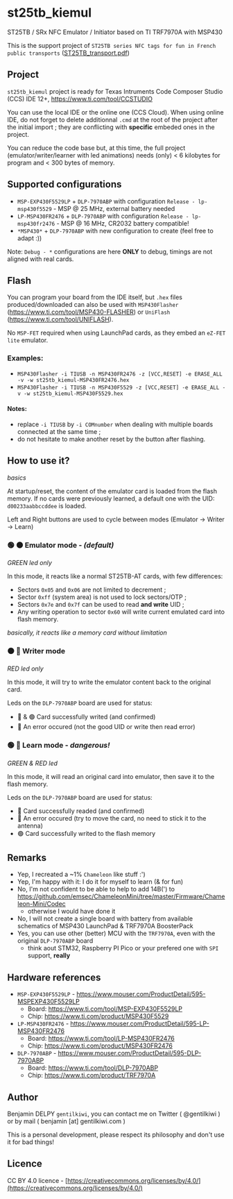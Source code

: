 # st25tb_kiemul

ST25TB / SRx NFC Emulator / Initiator based on TI TRF7970A with MSP430

This is the support project of `ST25TB series NFC tags for fun in French public transports` ([ST25TB_transport.pdf](ST25TB_transport.pdf))


## Project

`st25tb_kiemul` project is ready for Texas Intruments Code Composer Studio (CCS) IDE 12+, https://www.ti.com/tool/CCSTUDIO

You can use the local IDE or the online one (CCS Cloud). When using online IDE, do not forget to delete additionnal `.cmd` at the root of the project after the initial import ; they are conflicting with **specific** embeded ones in the project.

You can reduce the code base but, at this time, the full project (emulator/writer/learner with led animations) needs (only) < 6 kilobytes for program and < 300 bytes of memory.


## Supported configurations

- `MSP-EXP430F5529LP` + `DLP-7970ABP` with configuration `Release - lp-msp430f5529` - MSP @ 25 MHz, external battery needed
- `LP-MSP430FR2476` + `DLP-7970ABP` with configuration `Release - lp-msp430fr2476` - MSP @ 16 MHz, CR2032 battery compatible!
- `*MSP430*` + `DLP-7970ABP` with new configuration to create (feel free to adapt :))

Note: `Debug - *` configurations are here **ONLY** to debug, timings are not aligned with real cards.


## Flash

You can program your board from the IDE itself, but `.hex` files produced/downloaded can also be used with `MSP430Flasher` (https://www.ti.com/tool/MSP430-FLASHER) or `UniFlash` (https://www.ti.com/tool/UNIFLASH).

No `MSP-FET` required when using LaunchPad cards, as they embed an `eZ-FET lite` emulator.

### Examples:

- `MSP430Flasher -i TIUSB -n MSP430FR2476 -z [VCC,RESET] -e ERASE_ALL -v -w st25tb_kiemul-MSP430FR2476.hex`
- `MSP430Flasher -i TIUSB -n MSP430F5529 -z [VCC,RESET] -e ERASE_ALL -v -w st25tb_kiemul-MSP430F5529.hex`

#### Notes:
- replace `-i TIUSB` by `-i COMnumber` when dealing with multiple boards connected at the same time ;
- do not hesitate to make another reset by the button after flashing.


## How to use it?
_basics_

At startup/reset, the content of the emulator card is loaded from the flash memory. If no cards were previously learned, a default one with the UID: `d00233aabbccddee` is loaded.

Left and Right buttons are used to cycle between modes (Emulator -> Writer -> Learn)

### 🟢 ⚫ Emulator mode - _(default)_
_GREEN led only_

In this mode, it reacts like a normal ST25TB-AT cards, with few differences:
- Sectors `0x05` and `0x06` are not limited to decrement ;
- Sector `0xff` (system area) is not used to lock sectors/OTP ;
- Sectors `0x7e` and `0x7f` can be used to read **and write** UID ;
- Any writing operation to sector `0x60` will write current emulated card into flash memory.

_basically, it reacts like a memory card without limitation_

### ⚫ 🔴 Writer mode
_RED led only_

In this mode, it will try to write the emulator content back to the original card.

Leds on the `DLP-7970ABP` board are used for status:
- 🔵 & 🟢 Card successfully writed (and confirmed) 
- 🔴 An error occured (not the good UID or write then read error)


### 🟢 🔴 Learn mode - _dangerous!_
_GREEN & RED led_

In this mode, it will read an original card into emulator, then save it to the flash memory.

Leds on the `DLP-7970ABP` board are used for status:
- 🔵 Card successfully readed (and confirmed) 
- 🔴 An error occured (try to move the card, no need to stick it to the antenna)
- 🟢 Card successfully writed to the flash memory


## Remarks

- Yep, I recreated a ~1% `Chameleon` like stuff :')
- Yep, I'm happy with it: I do it for myself to learn (& for fun)
- No, I'm not confident to be able to help to add 14B(') to https://github.com/emsec/ChameleonMini/tree/master/Firmware/Chameleon-Mini/Codec
  - otherwise I would have done it
- No, I will not create a single board with battery from available schematics of MSP430 LaunchPad & TRF7970A BoosterPack
- Yes, you can use other (better) MCU with the `TRF7970A`, even with the original `DLP-7970ABP` board
  - think aout STM32, Raspberry PI Pico or your prefered one with `SPI` support, **really**


## Hardware references

- `MSP-EXP430F5529LP` - https://www.mouser.com/ProductDetail/595-MSPEXP430F5529LP
  - Board: https://www.ti.com/tool/MSP-EXP430F5529LP
  - Chip: https://www.ti.com/product/MSP430F5529
- `LP-MSP430FR2476` - https://www.mouser.com/ProductDetail/595-LP-MSP430FR2476
  - Board: https://www.ti.com/tool/LP-MSP430FR2476
  - Chip: https://www.ti.com/product/MSP430FR2476
- `DLP-7970ABP` - https://www.mouser.com/ProductDetail/595-DLP-7970ABP
  - Board: https://www.ti.com/tool/DLP-7970ABP
  - Chip: https://www.ti.com/product/TRF7970A


## Author

Benjamin DELPY `gentilkiwi`, you can contact me on Twitter ( @gentilkiwi ) or by mail ( benjamin [at] gentilkiwi.com )

This is a personal development, please respect its philosophy and don't use it for bad things!

## Licence

CC BY 4.0 licence - [https://creativecommons.org/licenses/by/4.0/](https://creativecommons.org/licenses/by/4.0/)